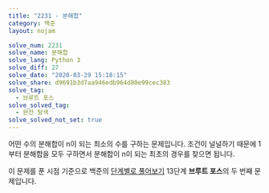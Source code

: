 ```yaml
---
title: "2231 - 분해합"
category: 백준
layout: nojam

solve_num: 2231
solve_name: 분해합
solve_lang: Python 3
solve_diff: 27
solve_date: "2020-03-29 15:18:15"
solve_share: d9691b3d7aa946edb964d80e99cec383
solve_tag:
  - 브루트 포스
solve_solved_tag:
  - 완전 탐색
solve_solved_not_set: true
---
```


어떤 수의 분해합이 n이 되는 최소의 수를 구하는 문제입니다. 조건이 널널하기 때문에 1부터 분해합을 모두 구하면서 분해합이 n이 되는 최초의 경우를 찾으면 됩니다.

이 문제를 푼 시점 기준으로 백준의 [단계별로 풀어보기](http://noj.am/p/s) 13단계 **브루트 포스**의 두 번째 문제입니다.
